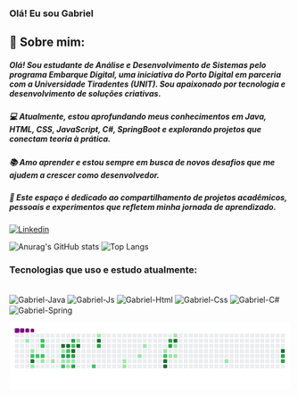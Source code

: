 ### Olá! Eu sou Gabriel

## 👋 Sobre mim: 

##### Olá! Sou estudante de Análise e Desenvolvimento de Sistemas pelo programa Embarque Digital, uma iniciativa do Porto Digital em parceria com a Universidade Tiradentes (UNIT). Sou apaixonado por tecnologia e desenvolvimento de soluções criativas. 
##### 💻 Atualmente, estou aprofundando meus conhecimentos em Java, HTML, CSS, JavaScript, C#, SpringBoot e explorando projetos que conectam teoria à prática.
##### 📚 Amo aprender e estou sempre em busca de novos desafios que me ajudem a crescer como desenvolvedor. 
##### 🔗 Este espaço é dedicado ao compartilhamento de projetos acadêmicos, pessoais e experimentos que refletem minha jornada de aprendizado.

[![Linkedin](https://img.shields.io/badge/LinkedIn-0077B5?style=for-the-badge&logo=linkedin&logoColor=white)](https://www.linkedin.com/in/gabriel-pereira-de-sousa-5552b2244/)

![Anurag's GitHub stats](https://github-readme-stats.vercel.app/api?username=Gabriel05-gif&show_icons=true&bg_color=00000000)
![Top Langs](https://github-readme-stats.vercel.app/api/top-langs/?username=Gabriel05-gif&layout=compact)

### Tecnologias que uso e estudo atualmente:

<div style="display: inline_block"><br>
    <img align="center" alt="Gabriel-Java" height="40" width="50" src="https://cdn.jsdelivr.net/gh/devicons/devicon@latest/icons/java/java-original.svg" />
    <img align="center" alt="Gabriel-Js" height="40" width="50" src="https://cdn.jsdelivr.net/gh/devicons/devicon@latest/icons/javascript/javascript-plain.svg" />
    <img align="center" alt="Gabriel-Html" height="40" width="50" src="https://cdn.jsdelivr.net/gh/devicons/devicon@latest/icons/html5/html5-plain.svg" />
    <img align="center" alt="Gabriel-Css" height="40" width="50" src="https://cdn.jsdelivr.net/gh/devicons/devicon@latest/icons/css3/css3-plain.svg" />
    <img align="center" alt="Gabriel-C#" height="40" width="50" src="https://cdn.jsdelivr.net/gh/devicons/devicon@latest/icons/spring/spring-original.svg" />
    <img align="center" alt="Gabriel-Spring" height="40" width="50" src="https://cdn.jsdelivr.net/gh/devicons/devicon@latest/icons/csharp/csharp-plain.svg" />
<div/


#####



![snake gif](https://github.com/Gabriel05-gif/Gabriel05-gif/blob/output/github-contribution-grid-snake.gif)
    
